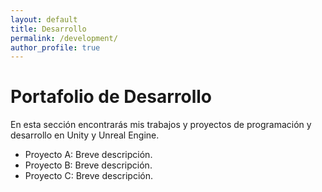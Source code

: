 ```yaml
---
layout: default
title: Desarrollo
permalink: /development/
author_profile: true
---
```


# Portafolio de Desarrollo

En esta sección encontrarás mis trabajos y proyectos de programación y desarrollo en Unity y Unreal Engine.

- Proyecto A: Breve descripción.  
- Proyecto B: Breve descripción.  
- Proyecto C: Breve descripción.
